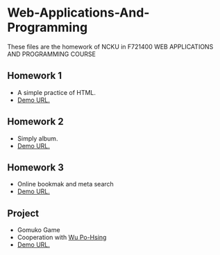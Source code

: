 # Web-Applications-And-Programming
  These files are the homework of NCKU in F721400 WEB APPLICATIONS AND PROGRAMMING COURSE

## Homework 1
* A simple practice of HTML.
* [Demo URL.](http://140.116.245.148/WebCourse/students/f74024062/hw1/)

## Homework 2
* Simply album.
* [Demo URL.](http://140.116.245.148/WebCourse/students/f74024062/hw2/)

## Homework 3
* Online bookmak and meta search
* [Demo URL.](http://140.116.245.148/WebCourse/students/f74024062/hw3/)

## Project
* Gomuko Game
* Cooperation with [Wu Po-Hsing](https://github.com/0140454)
* [Demo URL.](http://140.116.245.148/WebCourse/students/f74022167/Final/)

